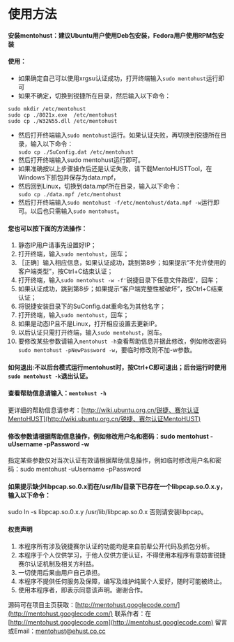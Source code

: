 # 使用方法

#### 安装mentohust：建议Ubuntu用户使用Deb包安装，Fedora用户使用RPM包安装
#### 使用：
- 如果确定自己可以使用xrgsu认证成功，打开终端输入`sudo mentohust`运行即可
- 如果不确定，切换到锐捷所在目录，然后输入以下命令：
```shell
sudo mkdir /etc/mentohust
sudo cp ./8021x.exe  /etc/mentohust
sudo cp ./W32N55.dll /etc/mentohust
```
- 然后打开终端输入`sudo mentohust`运行。如果认证失败，再切换到锐捷所在目录，输入以下命令：  
`sudo cp ./SuConfig.dat /etc/mentohust`
- 然后打开终端输入sudo mentohust运行即可。  
- 如果准确按以上步骤操作后还是认证失败，请下载MentoHUSTTool，在Windows下抓包并保存为data.mpf，  
- 然后回到Linux，切换到data.mpf所在目录，输入以下命令：  
`sudo cp ./data.mpf /etc/mentohust`  
- 然后打开终端输入`sudo mentohust -f/etc/mentohust/data.mpf -w`运行即可。以后也只需输入`sudo mentohust`。  

#### 您也可以按下面的方法操作：
1. 静态IP用户请事先设置好IP；
2. 打开终端，输入`sudo mentohust`，回车；
3. ［正确］输入相应信息，如果认证成功，跳到第8步；如果提示“不允许使用的客户端类型”，按Ctrl+C结束认证；
4. 打开终端，输入`sudo mentohust -w -f'`锐捷目录下任意文件路径'，回车；
5. 如果认证成功，跳到第8步；如果提示“客户端完整性被破坏”，按Ctrl+C结束认证；
6. 将锐捷安装目录下的SuConfig.dat重命名为其他名字；
7. 打开终端，输入`sudo mentohust`，回车；
8. 如果是动态IP且不是Linux，打开相应设置去更新IP。
9. 以后认证只需打开终端，输入`sudo mentohust`，回车。
10. 要修改某些参数请输入`mentohust -h`查看帮助信息并据此修改，例如修改密码`sudo mentohust -pNewPassword -w`，要临时修改则不加-w参数。

#### 如何退出:不以后台模式运行mentohust时，按Ctrl+C即可退出；后台运行时使用`sudo mentohust -k`退出认证。

#### 查看帮助信息请输入：`mentohust -h`
更详细的帮助信息请参考：[http://wiki.ubuntu.org.cn/锐捷、赛尔认证MentoHUST](http://wiki.ubuntu.org.cn/锐捷、赛尔认证MentoHUST)

#### 修改参数请根据帮助信息操作，例如修改用户名和密码：sudo mentohust -uUsername -pPassword -w
指定某些参数仅对当次认证有效请根据帮助信息操作，例如临时修改用户名和密码：sudo mentohust -uUsername -pPassword

#### 如果提示缺少libpcap.so.0.x而在/usr/lib/目录下已存在一个libpcap.so.0.x.y，输入以下命令：
sudo ln -s libpcap.so.0.x.y /usr/lib/libpcap.so.0.x
否则请安装libpcap。

#### 权责声明
1. 本程序所有涉及锐捷赛尔认证的功能均是来自前辈公开代码及抓包分析。
2. 本程序于个人仅供学习，于他人仅供方便认证，不得使用本程序有意妨害锐捷赛尔认证机制及相关方利益。
3. 一切使用后果由用户自己承担。
4. 本程序不提供任何服务及保障，编写及维护纯属个人爱好，随时可能被终止。
5. 使用本程序者，即表示同意该声明。谢谢合作。

源码可在项目主页获取：[http://mentohust.googlecode.com/](http://mentohust.googlecode.com/)
联系作者：在[http://mentohust.googlecode.com](http://mentohust.googlecode.com) 留言或Email：mentohust@ehust.co.cc
